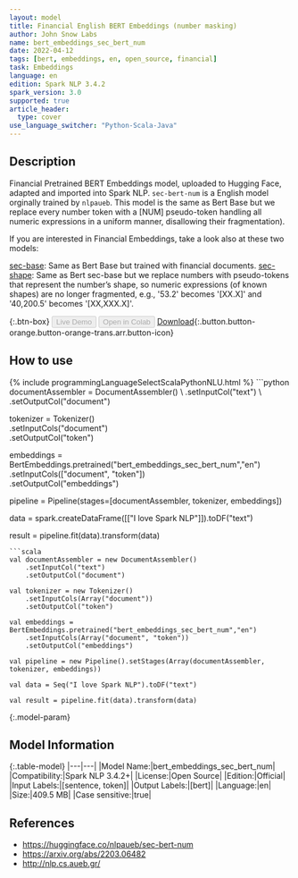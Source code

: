 ```yaml
---
layout: model
title: Financial English BERT Embeddings (number masking)
author: John Snow Labs
name: bert_embeddings_sec_bert_num
date: 2022-04-12
tags: [bert, embeddings, en, open_source, financial]
task: Embeddings
language: en
edition: Spark NLP 3.4.2
spark_version: 3.0
supported: true
article_header:
  type: cover
use_language_switcher: "Python-Scala-Java"
---
```


## Description

Financial Pretrained BERT Embeddings model, uploaded to Hugging Face, adapted and imported into Spark NLP. `sec-bert-num` is a English model orginally trained by `nlpaueb`. This model is the same as Bert Base but we replace every number token with a [NUM] pseudo-token handling all numeric expressions in a uniform manner, disallowing their fragmentation).

If you are interested in Financial Embeddings, take a look also at these two models:

[sec-base](https://nlp.johnsnowlabs.com/2022/04/12/bert_embeddings_sec_bert_base_en_3_0.html): Same as Bert Base but trained with financial documents.
[sec-shape](https://nlp.johnsnowlabs.com/2022/04/12/bert_embeddings_sec_bert_sh_en_3_0.html): Same as Bert sec-base but we replace numbers with pseudo-tokens that represent the number’s shape, so numeric expressions (of known shapes) are no longer fragmented, e.g., '53.2' becomes '[XX.X]' and '40,200.5' becomes '[XX,XXX.X]'.

{:.btn-box}
<button class="button button-orange" disabled>Live Demo</button>
<button class="button button-orange" disabled>Open in Colab</button>
[Download](https://s3.amazonaws.com/auxdata.johnsnowlabs.com/public/models/bert_embeddings_sec_bert_num_en_3.4.2_3.0_1649759295271.zip){:.button.button-orange.button-orange-trans.arr.button-icon}

## How to use



<div class="tabs-box" markdown="1">
{% include programmingLanguageSelectScalaPythonNLU.html %}
```python
documentAssembler = DocumentAssembler() \
    .setInputCol("text") \
    .setOutputCol("document")

tokenizer = Tokenizer() \
    .setInputCols("document") \
    .setOutputCol("token")
  
embeddings = BertEmbeddings.pretrained("bert_embeddings_sec_bert_num","en") \
    .setInputCols(["document", "token"]) \
    .setOutputCol("embeddings")
    
pipeline = Pipeline(stages=[documentAssembler, tokenizer, embeddings])

data = spark.createDataFrame([["I love Spark NLP"]]).toDF("text")

result = pipeline.fit(data).transform(data)
```
```scala
val documentAssembler = new DocumentAssembler() 
    .setInputCol("text") 
    .setOutputCol("document")
 
val tokenizer = new Tokenizer() 
    .setInputCols(Array("document"))
    .setOutputCol("token")

val embeddings = BertEmbeddings.pretrained("bert_embeddings_sec_bert_num","en") 
    .setInputCols(Array("document", "token")) 
    .setOutputCol("embeddings")

val pipeline = new Pipeline().setStages(Array(documentAssembler, tokenizer, embeddings))

val data = Seq("I love Spark NLP").toDF("text")

val result = pipeline.fit(data).transform(data)
```
</div>

{:.model-param}
## Model Information

{:.table-model}
|---|---|
|Model Name:|bert_embeddings_sec_bert_num|
|Compatibility:|Spark NLP 3.4.2+|
|License:|Open Source|
|Edition:|Official|
|Input Labels:|[sentence, token]|
|Output Labels:|[bert]|
|Language:|en|
|Size:|409.5 MB|
|Case sensitive:|true|

## References

- https://huggingface.co/nlpaueb/sec-bert-num
- https://arxiv.org/abs/2203.06482
- http://nlp.cs.aueb.gr/
